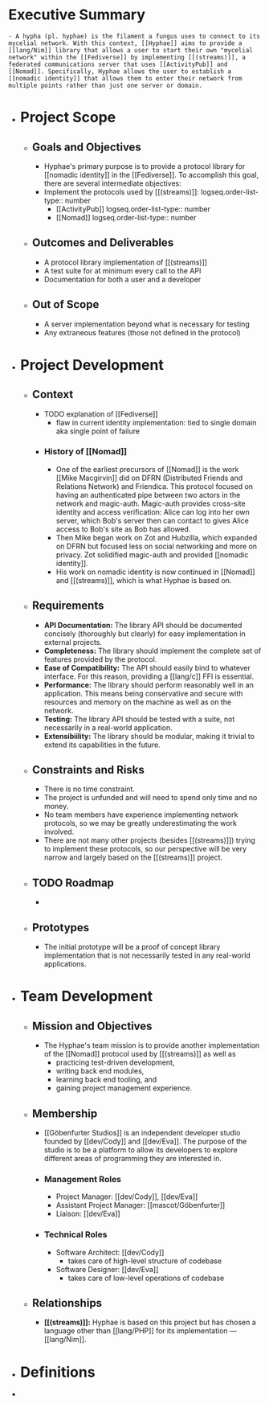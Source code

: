 # Executive Summary
	- A hypha (pl. hyphae) is the filament a fungus uses to connect to its mycelial network. With this context, [[Hyphae]] aims to provide a [[lang/Nim]] library that allows a user to start their own "mycelial network" within the [[Fediverse]] by implementing [[(streams)]], a federated communications server that uses [[ActivityPub]] and [[Nomad]]. Specifically, Hyphae allows the user to establish a [[nomadic identity]] that allows them to enter their network from multiple points rather than just one server or domain.
- # Project Scope
	- ## Goals and Objectives
		- Hyphae's primary purpose is to provide a protocol library for [[nomadic identity]] in the [[Fediverse]]. To accomplish this goal, there are several intermediate objectives:
		- Implement the protocols used by [[(streams)]]:
		  logseq.order-list-type:: number
			- [[ActivityPub]]
			  logseq.order-list-type:: number
			- [[Nomad]]
			  logseq.order-list-type:: number
	- ## Outcomes and Deliverables
		- A protocol library implementation of [[(streams)]]
		- A test suite for at minimum every call to the API
		- Documentation for both a user and a developer
	- ## Out of Scope
		- A server implementation beyond what is necessary for testing
		- Any extraneous features (those not defined in the protocol)
- # Project Development
	- ## Context
		- TODO explanation of [[Fediverse]]
			- flaw in current identity implementation: tied to single domain aka single point of failure
		- ### History of [[Nomad]]
			- One of the earliest precursors of [[Nomad]] is the work [[Mike Macgirvin]] did on DFRN (Distributed Friends and Relations Network) and Friendica. This protocol focused on having an authenticated pipe between two actors in the network and magic-auth. Magic-auth provides cross-site identity and access verification: Alice can log into her own server, which Bob's server then can contact to gives Alice access to Bob's site as Bob has allowed.
			- Then Mike began work on Zot and Hubzilla, which expanded on DFRN but focused less on social networking and more on privacy. Zot solidified magic-auth and provided [[nomadic identity]].
			- His work on nomadic identity is now continued in [[Nomad]] and [[(streams)]], which is what Hyphae is based on.
	- ## Requirements
		- **API Documentation:** The library API should be documented concisely (thoroughly but clearly) for easy implementation in external projects.
		- **Completeness:** The library should implement the complete set of features provided by the protocol.
		- **Ease of Compatibility:** The API should easily bind to whatever interface. For this reason, providing a [[lang/c]] FFI is essential.
		- **Performance:** The library should perform reasonably well in an application. This means being conservative and secure with resources and memory on the machine as well as on the network.
		- **Testing:** The library API should be tested with a suite, not necessarily in a real-world application.
		- **Extensibiility:** The library should be modular, making it trivial to extend its capabilities in the future.
	- ## Constraints and Risks
		- There is no time constraint.
		- The project is unfunded and will need to spend only time and no money.
		- No team members have experience implementing network protocols, so we may be greatly underestimating the work involved.
		- There are not many other projects (besides [[(streams)]]) trying to implement these protocols, so our perspective will be very narrow and largely based on the [[(streams)]] project.
	- ## TODO Roadmap
		-
	- ## Prototypes
		- The initial prototype will be a proof of concept library implementation that is not necessarily tested in any real-world applications.
- # Team Development
	- ## Mission and Objectives
		- The Hyphae's team mission is to provide another implementation of the [[Nomad]] protocol used by [[(streams)]] as well as
			- practicing test-driven development,
			- writing back end modules,
			- learning back end tooling, and
			- gaining project management experience.
	- ## Membership
		- [[Göbenfurter Studios]] is an independent developer studio founded by [[dev/Cody]] and [[dev/Eva]]. The purpose of the studio is to be a platform to allow its developers to explore different areas of programming they are interested in.
		- ### Management Roles
			- Project Manager: [[dev/Cody]], [[dev/Eva]]
			- Assistant Project Manager: [[mascot/Göbenfurter]]
			- Liaison: [[dev/Eva]]
		- ### Technical Roles
			- Software Architect: [[dev/Cody]]
				- takes care of high-level structure of codebase
			- Software Designer: [[dev/Eva]]
				- takes care of low-level operations of codebase
	- ## Relationships
		- **[[(streams)]]:** Hyphae is based on this project but has chosen a language other than [[lang/PHP]] for its implementation — [[lang/Nim]].
- # Definitions
-